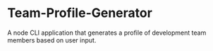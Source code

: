 # Team-Profile-Generator
A node CLI application that generates a profile of development team members based on user input.
